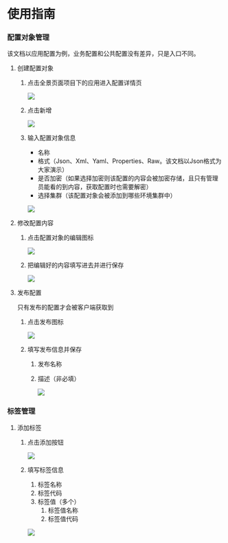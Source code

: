 # 使用指南

### 配置对象管理

该文档以应用配置为例，业务配置和公共配置没有差异，只是入口不同。

1. 创建配置对象

   1. 点击全景页面项目下的应用进入配置详情页

      ![](http://cdn.masastack.com/stack/doc/dcc/overview.png)

   2. 点击新增

      ![](http://cdn.masastack.com/stack/doc/dcc/config.png)

   3. 输入配置对象信息

      - 名称
      - 格式（Json、Xml、Yaml、Properties、Raw。该文档以Json格式为大家演示）
      - 是否加密（如果选择加密则该配置的内容会被加密存储，且只有管理员能看的到内容，获取配置时也需要解密）
      - 选择集群（该配置对象会被添加到哪些环境集群中）

      ![](http://cdn.masastack.com/stack/doc/dcc/add-config-object.png)

2. 修改配置内容

   1. 点击配置对象的编辑图标

      ![](http://cdn.masastack.com/stack/doc/dcc/edit-config.png)

   2. 把编辑好的内容填写进去并进行保存

      ![](http://cdn.masastack.com/stack/doc/dcc/save-config.png)

3. 发布配置

   只有发布的配置才会被客户端获取到

   1. 点击发布图标

      ![](http://cdn.masastack.com/stack/doc/dcc/release.png)

   2. 填写发布信息并保存

      1. 发布名称

      2. 描述（非必填）

         ![](http://cdn.masastack.com/stack/doc/dcc/save-release.png)

### 标签管理

1. 添加标签

   1. 点击添加按钮

      ![](http://cdn.masastack.com/stack/doc/dcc/label.png)

   2. 填写标签信息

      1. 标签名称
      2. 标签代码
      3. 标签值（多个）
         1. 标签值名称
         2. 标签值代码

      ![](http://cdn.masastack.com/stack/doc/dcc/add-label.png)

